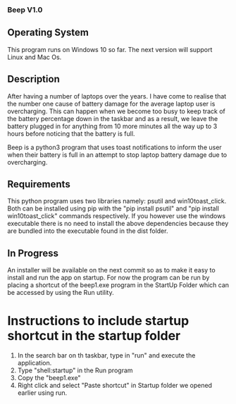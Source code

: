### Beep V1.0

## Operating System
This program runs on Windows 10 so far. The next version will support Linux and Mac Os.

## Description
After having a number of laptops over the years. I have come to realise that the number one cause of battery damage for the average laptop user is overcharging. This can happen when we become too busy to keep track of the battery percentage down in the taskbar and as a result, we leave the battery plugged in for anything from 10 more minutes all the way up to 3 hours before noticing that the battery is full.

Beep is a python3 program that uses toast notifications to inform the user when their battery is full in an attempt to stop laptop battery damage due to overcharging. 

## Requirements
This python program uses two libraries namely: psutil and win10toast_click. Both can be installed using pip with the "pip install psutil" and "pip install win10toast_click" commands respectively. If you however use the windows executable there is no need to install the above dependencies because they are bundled into the executable found in the dist folder.

## In Progress
An installer will be available on the next commit so as to make it easy to install and run the app on startup. For now the program can be run by placing a shortcut of the beep1.exe program in the StartUp Folder which can be accessed by using the Run utility.

# Instructions to include startup shortcut in the startup folder
1. In the search bar on th taskbar, type in "run" and execute the application.
2. Type "shell:startup" in the Run program
3. Copy the "beep1.exe"
4. Right click and select "Paste shortcut" in Startup folder we opened earlier using run.